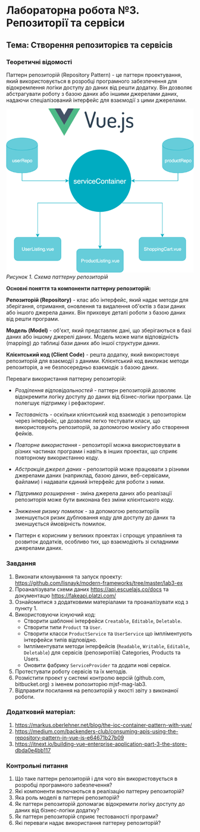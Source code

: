 # Лабораторна робота №3. Репозиторії та сервіси

## Тема: Створення репозиторієв та сервісів

### Теоретичні відомості

Паттерн репозиторій (Repository Pattern) - це паттерн проектування, який використовується в розробці програмного забезпечення для відокремлення логіки доступу до даних від решти додатку. 
Він дозволяє абстрагувати роботу з базою даних або іншими джерелами даних, надаючи спеціалізований інтерфейс для взаємодії з цими джерелами.

![img.png](assets/img.png)
*Рисунок 1. Схема паттерну репозиторій*

**Основні поняття та компоненти паттерну репозиторій:**

**Репозиторій (Repository)** - клас або інтерфейс, який надає методи для зберігання, отримання, оновлення та видалення об'єктів з бази даних або іншого джерела даних. Він приховує деталі роботи з базою даних від решти програми.

**Модель (Model)** - об'єкт, який представляє дані, що зберігаються в базі даних або іншому джерелі даних. Модель може мати відповідність (mapping) до таблиці бази даних або іншої структури даних.

**Клієнтський код (Client Code)** - решта додатку, який використовує репозиторій для взаємодії з даними. Клієнтський код викликає методи репозиторія, а не безпосередньо взаємодіє з базою даних.

Переваги використання паттерну репозиторій:

 - *Розділення відповідальностей* - паттерн репозиторій дозволяє відокремити логіку доступу до даних від бізнес-логіки програми. Це полегшує підтримку і рефакторинг.

 - *Тестованість* - оскільки клієнтський код взаємодіє з репозиторієм через інтерфейс, це дозволяє легко тестувати класи, що використовують репозиторій, за допомогою мокінгу або створення фейків.

 - *Повторне використання* - репозиторії можна використовувати в різних частинах програми і навіть в інших проектах, що сприяє повторному використанню коду.

 - *Абстракція джерел даних* - репозиторій може працювати з різними джерелами даних (наприклад, базою даних, веб-сервісами, файлами) і надавати єдиний інтерфейс для роботи з ними.

 - *Підтримка розширення* - зміна джерела даних або реалізації репозиторія може бути виконана без зміни клієнтського коду.

 - *Зниження ризику помилок* - за допомогою репозиторіїв зменшується ризик дублювання коду для доступу до даних та зменшується ймовірність помилок.

 - Паттерн є корисним у великих проектах і спрощує управління та розвиток додатків, особливо тих, що взаємодіють зі складними джерелами даних.


### Завдання

1. Виконати клонуванння та запуск проекту: https://github.com/lisnayk/modern-frameworks/tree/master/lab3-ex
2. Проаналізувати схеми даних  https://api.escuelajs.co/docs та документацю https://fakeapi.platzi.com/
3. Ознайомитися з додатковими матеріалами та проаналізувати код з пункту 1. 
4. Використовуючи існуючий код:
   - Створити шаблонні інтерфейси `Creatable`, `Editable`, `Deletable`.
   - Створити типи `Product` та `User`.
   - Створити класси `ProductService` та `UserService` що імпліментують інтерфейси типів відповідно.
   - Імпліментувати методи інтерфейсів (`Readable`, `Writable`, `Editable`, `Deletable`) для сервісів (репозиротіїв) Categories, Products та Users.
   - Оновити фабрику `ServiceProvider` та додати нові сервіси.
5. Протестувати роботу сервісів та їх методів.
6. Розмістити проект у системі контролю версій (github.com, bitbucket.org) з іменем ропозиторію mjsf-mag-lab3.
7. Відправити посилання на репозиторій у якості звіту з виконаної роботи.

### Додатковий матеріал:

1. https://markus.oberlehner.net/blog/the-ioc-container-pattern-with-vue/
2. https://medium.com/backenders-club/consuming-apis-using-the-repository-pattern-in-vue-js-e64671b27b09
3. https://itnext.io/building-vue-enterprise-application-part-3-the-store-dbda0e4bb117


### Контрольні питання

1. Що таке паттерн репозиторій і для чого він використовується в розробці програмного забезпечення?
2. Які компоненти включаються в реалізацію паттерну репозиторій?
3. Яка роль моделі в паттерні репозиторій?
4. Як паттерн репозиторій допомагає відокремити логіку доступу до даних від бізнес-логіки додатку?
5. Як паттерн репозиторій сприяє тестованості програми?
6. Які переваги надає використання паттерну репозиторій?

